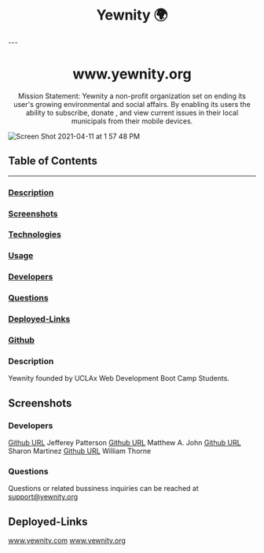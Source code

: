 <h1 align ="center">Yewnity 🌍</h1>
---

<h1 align ="center">www.yewnity.org</h1>

<center align ="center">Mission Statement:
Yewnity a non-profit organization set on ending its user's growing environmental and social affairs. By enabling its users the ability to subscribe, donate , and view current issues in their local municipals from their mobile devices.</center>




![Screen Shot 2021-04-11 at 1 57 48 PM](https://user-images.githubusercontent.com/77504986/114321155-20d98980-9ace-11eb-9aba-9268e065877d.png)



## Table of Contents
---

### [Description](#description)

### [Screenshots](#screenshots)

### [Technologies](#technologies)

### [Usage](#usage)

### [Developers](#developers)

### [Questions](#questions)

### [Deployed-Links](#Deployed-Links)

### [Github](#github)



### <a name="Description"></a>Description
Yewnity founded by UCLAx Web Development Boot Camp Students.
## Screenshots



### <a name="Developers"></a>Developers
[Github URL](https://github.com/jpatterson933) Jefferey Patterson
[Github URL](https://github.com/MattJ900) Matthew A. John
[Github URL](https://github.com/Sharon1106) Sharon Martinez
[Github URL](https://github.com/IdFightGandhi) William Thorne


### <a name="Questions"></a>Questions
Questions or related bussiness inquiries can be reached at support@yewnity.org

## Deployed-Links

www.yewnity.com
www.yewnity.org
